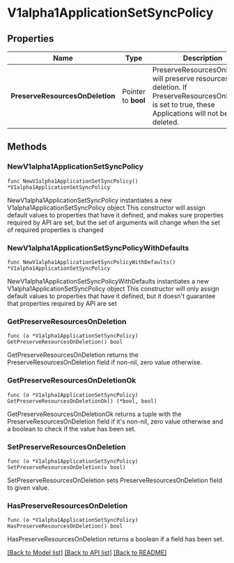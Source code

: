 # V1alpha1ApplicationSetSyncPolicy

## Properties

Name | Type | Description | Notes
------------ | ------------- | ------------- | -------------
**PreserveResourcesOnDeletion** | Pointer to **bool** | PreserveResourcesOnDeletion will preserve resources on deletion. If PreserveResourcesOnDeletion is set to true, these Applications will not be deleted. | [optional] 

## Methods

### NewV1alpha1ApplicationSetSyncPolicy

`func NewV1alpha1ApplicationSetSyncPolicy() *V1alpha1ApplicationSetSyncPolicy`

NewV1alpha1ApplicationSetSyncPolicy instantiates a new V1alpha1ApplicationSetSyncPolicy object
This constructor will assign default values to properties that have it defined,
and makes sure properties required by API are set, but the set of arguments
will change when the set of required properties is changed

### NewV1alpha1ApplicationSetSyncPolicyWithDefaults

`func NewV1alpha1ApplicationSetSyncPolicyWithDefaults() *V1alpha1ApplicationSetSyncPolicy`

NewV1alpha1ApplicationSetSyncPolicyWithDefaults instantiates a new V1alpha1ApplicationSetSyncPolicy object
This constructor will only assign default values to properties that have it defined,
but it doesn't guarantee that properties required by API are set

### GetPreserveResourcesOnDeletion

`func (o *V1alpha1ApplicationSetSyncPolicy) GetPreserveResourcesOnDeletion() bool`

GetPreserveResourcesOnDeletion returns the PreserveResourcesOnDeletion field if non-nil, zero value otherwise.

### GetPreserveResourcesOnDeletionOk

`func (o *V1alpha1ApplicationSetSyncPolicy) GetPreserveResourcesOnDeletionOk() (*bool, bool)`

GetPreserveResourcesOnDeletionOk returns a tuple with the PreserveResourcesOnDeletion field if it's non-nil, zero value otherwise
and a boolean to check if the value has been set.

### SetPreserveResourcesOnDeletion

`func (o *V1alpha1ApplicationSetSyncPolicy) SetPreserveResourcesOnDeletion(v bool)`

SetPreserveResourcesOnDeletion sets PreserveResourcesOnDeletion field to given value.

### HasPreserveResourcesOnDeletion

`func (o *V1alpha1ApplicationSetSyncPolicy) HasPreserveResourcesOnDeletion() bool`

HasPreserveResourcesOnDeletion returns a boolean if a field has been set.


[[Back to Model list]](../README.md#documentation-for-models) [[Back to API list]](../README.md#documentation-for-api-endpoints) [[Back to README]](../README.md)


